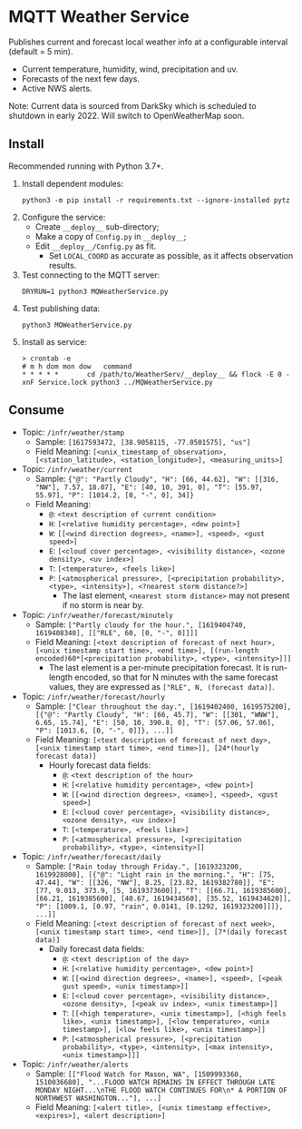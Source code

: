 # MQTT Weather Service
Publishes current and forecast local weather info at a configurable interval (default = 5 min).

- Current temperature, humidity, wind, precipitation and uv.
- Forecasts of the next few days.
- Active NWS alerts.

Note: Current data is sourced from DarkSky which is scheduled to shutdown in early 2022. Will switch to OpenWeatherMap soon.

## Install
Recommended running with Python 3.7+.

1. Install dependent modules:
    ```
    python3 -m pip install -r requirements.txt --ignore-installed pytz
    ```
2. Configure the service:
    - Create `__deploy__` sub-directory;
    - Make a copy of `Config.py` in `__deploy__`;
    - Edit `__deploy__/Config.py` as fit.
        - Set `LOCAL_COORD` as accurate as possible, as it affects observation results.
3. Test connecting to the MQTT server:
    ```
    DRYRUN=1 python3 MQWeatherService.py
    ```
4. Test publishing data:
    ```
    python3 MQWeatherService.py
    ```
5. Install as service:
    ```
    > crontab -e
    # m h dom mon dow   command
    * * * * *       cd /path/to/WeatherServ/__deploy__ && flock -E 0 -xnF Service.lock python3 ../MQWeatherService.py
    ```

## Consume
- Topic: `/infr/weather/stamp`
    - Sample: `[1617593472, [38.9058115, -77.0501575], "us"]`
    - Field Meaning: `[<unix_timestamp_of_observation>, [<station_latitude>, <station_longitude>], <measuring_units>]`
- Topic: `/infr/weather/current`
    - Sample: `{"@": "Partly Cloudy", "H": [66, 44.62], "W": [[316, "NW"], 7.57, 18.07], "E": [40, 10, 391, 0], "T": [55.97, 55.97], "P": [1014.2, [0, "-", 0], 34]}`
    - Field Meaning:
        - `@`: `<text description of current condition>`
        - `H`: `[<relative humidity percentage>, <dew point>]`
        - `W`: `[[<wind direction degrees>, <name>], <speed>, <gust speed>]`
        - `E`: `[<cloud cover percentage>, <visibility distance>, <ozone density>, <uv index>]`
        - `T`: `[<temperature>, <feels like>]`
        - `P`: `[<atmospherical pressure>, [<precipitation probability>, <type>, <intensity>], <?nearest storm distance?>]`
            - The last element, `<nearest storm distance>` may not present if no storm is near by.
- Topic: `/infr/weather/forecast/minutely`
    - Sample: `["Partly cloudy for the hour.", [1619404740, 1619408340], [["RLE", 60, [0, "-", 0]]]]`
    - Field Meaning: `[<text description of forecast of next hour>, [<unix timestamp start time>, <end time>], [(run-length encoded)60*[<precipitation probability>, <type>, <intensity>]]]`
        - The last element is a per-minute precipitation forecast. It is run-length encoded, so that for N minutes with the same forecast values, they are expressed as `["RLE", N, (forecast data)]`. 
- Topic: `/infr/weather/forecast/hourly`
    - Sample: `["Clear throughout the day.", [1619402400, 1619575200], [{"@": "Partly Cloudy", "H": [66, 45.7], "W": [[301, "WNW"], 6.65, 15.74], "E": [50, 10, 390.8, 0], "T": [57.06, 57.06], "P": [1013.6, [0, "-", 0]]}, ...]]`
    - Field Meaning: `[<text description of forecast of next day>, [<unix timestamp start time>, <end time>]], [24*(hourly forecast data)]`
        - Hourly forecast data fields:
            - `@`: `<text description of the hour>`
            - `H`: `[<relative humidity percentage>, <dew point>]`
            - `W`: `[[<wind direction degrees>, <name>], <speed>, <gust speed>]`
            - `E`: `[<cloud cover percentage>, <visibility distance>, <ozone density>, <uv index>]`
            - `T`: `[<temperature>, <feels like>]`
            - `P`: `[<atmospherical pressure>, [<precipitation probability>, <type>, <intensity>]]`
- Topic: `/infr/weather/forecast/daily`
    - Sample: `["Rain today through Friday.", [1619323200, 1619928000], [{"@": "Light rain in the morning.", "H": [75, 47.44], "W": [[326, "NW"], 8.25, [23.82, 1619382780]], "E": [77, 9.013, 373.9, [5, 1619373600]], "T": [[66.71, 1619385600], [66.21, 1619385600], [40.67, 1619434560], [35.52, 1619434620]], "P": [1009.1, [0.97, "rain", 0.0141, [0.1292, 1619323200]]]}, ...]]`
    - Field Meaning: `[<text description of forecast of next week>, [<unix timestamp start time>, <end time>]], [7*(daily forecast data)]`
        - Daily forecast data fields:
            - `@`: `<text description of the day>`
            - `H`: `[<relative humidity percentage>, <dew point>]`
            - `W`: `[[<wind direction degrees>, <name>], <speed>, [<peak gust speed>, <unix timestamp>]]`
            - `E`: `[<cloud cover percentage>, <visibility distance>, <ozone density>, [<peak uv index>, <unix timestamp>]]`
            - `T`: `[[<high temperature>, <unix timestamp>], [<high feels like>, <unix timestamp>], [<low temperature>, <unix timestamp>], [<low feels like>, <unix timestamp>]]`
            - `P`: `[<atmospherical pressure>, [<precipitation probability>, <type>, <intensity>, [<max intensity>, <unix timestamp>]]]`
- Topic: `/infr/weather/alerts`
    - Sample: `[["Flood Watch for Mason, WA", [1509993360, 1510036680], "...FLOOD WATCH REMAINS IN EFFECT THROUGH LATE MONDAY NIGHT...\nTHE FLOOD WATCH CONTINUES FOR\n* A PORTION OF NORTHWEST WASHINGTON..."], ...]`
    - Field Meaning: `[<alert title>, [<unix timestamp effective>, <expires>], <alert description>]`

